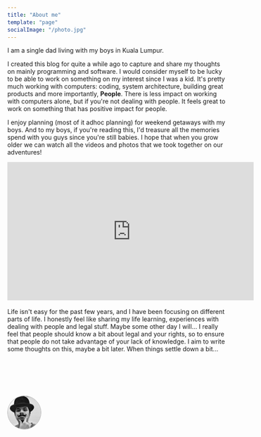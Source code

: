 ```yaml
---
title: "About me"
template: "page"
socialImage: "/photo.jpg"
---
```


I am a single dad living with my boys in Kuala Lumpur.

I created this blog for quite a while ago to capture and share my thoughts on mainly programming and software. I would 
consider myself to be lucky to be able to work on something on my interest since I was a kid. It's pretty much working
with computers: coding, system architecture, building great products and more importantly, <strong>People</strong>.
There is less impact on working with computers alone, but if you're not dealing with people. It feels great to work on
something that has positive impact for people.

I enjoy planning (most of it adhoc planning) for weekend getaways with my boys. And to my boys, if you're reading this,
I'd treasure all the memories spend with you guys since you're still babies. I hope that when you grow older we can 
watch all the videos and photos that we took together on our adventures!

<div>
<iframe width="560" height="315" src="https://www.youtube.com/embed/5JV3db6d684" frameborder="0" allow="accelerometer; autoplay; encrypted-media; gyroscope; picture-in-picture" allowfullscreen></iframe>
</div>

Life isn't easy for the past few years, and I have been focusing on different parts of life. I honestly feel like sharing
my life learning, experiences with dealing with people and legal stuff. Maybe some other day I will... I really feel that
people should know a bit about legal and your rights, so to ensure that people do not take advantage of your lack of
knowledge. I aim to write some thoughts on this, maybe a bit later. When things settle down a bit...  


<div style="margin-top: 7em; display: block;">
<img style="width: 75px; display: inline-block; margin-bottom: 0; border-radius: 50%; background-clip: padding-box; border: solid 1px #aaa;" src="/photo.jpg" />
</div>
